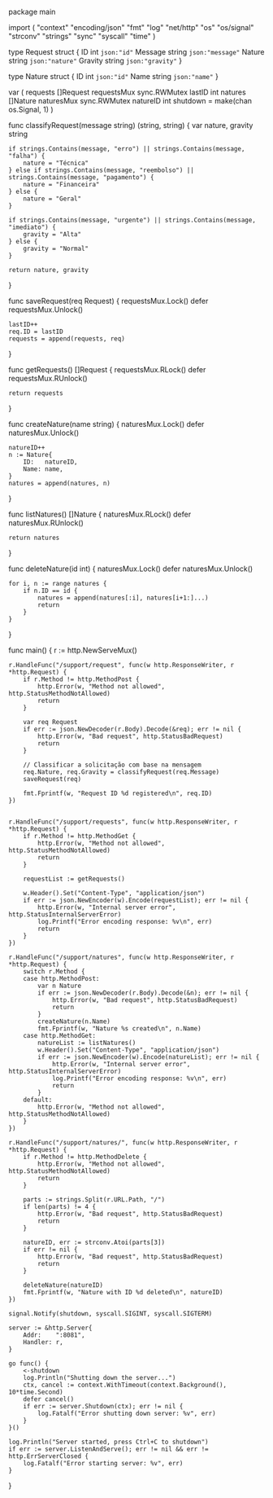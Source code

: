 package main

import (
	"context"
	"encoding/json"
	"fmt"
	"log"
	"net/http"
	"os"
	"os/signal"
	"strconv"
	"strings"
	"sync"
	"syscall"
	"time"
)

type Request struct {
	ID      int    `json:"id"`
	Message string `json:"message"`
	Nature  string `json:"nature"`
	Gravity string `json:"gravity"`
}

type Nature struct {
	ID   int    `json:"id"`
	Name string `json:"name"`
}

var (
	requests    []Request
	requestsMux sync.RWMutex
	lastID      int
	natures     []Nature
	naturesMux  sync.RWMutex
	natureID    int
	shutdown    = make(chan os.Signal, 1)
)

func classifyRequest(message string) (string, string) {
	var nature, gravity string

	if strings.Contains(message, "erro") || strings.Contains(message, "falha") {
		nature = "Técnica"
	} else if strings.Contains(message, "reembolso") || strings.Contains(message, "pagamento") {
		nature = "Financeira"
	} else {
		nature = "Geral"
	}

	if strings.Contains(message, "urgente") || strings.Contains(message, "imediato") {
		gravity = "Alta"
	} else {
		gravity = "Normal"
	}

	return nature, gravity
}

func saveRequest(req Request) {
	requestsMux.Lock()
	defer requestsMux.Unlock()

	lastID++
	req.ID = lastID
	requests = append(requests, req)
}

func getRequests() []Request {
	requestsMux.RLock()
	defer requestsMux.RUnlock()

	return requests
}

func createNature(name string) {
	naturesMux.Lock()
	defer naturesMux.Unlock()

	natureID++
	n := Nature{
		ID:   natureID,
		Name: name,
	}
	natures = append(natures, n)
}

func listNatures() []Nature {
	naturesMux.RLock()
	defer naturesMux.RUnlock()

	return natures
}

func deleteNature(id int) {
	naturesMux.Lock()
	defer naturesMux.Unlock()

	for i, n := range natures {
		if n.ID == id {
			natures = append(natures[:i], natures[i+1:]...)
			return
		}
	}
}

func main() {
	r := http.NewServeMux()

	r.HandleFunc("/support/request", func(w http.ResponseWriter, r *http.Request) {
		if r.Method != http.MethodPost {
			http.Error(w, "Method not allowed", http.StatusMethodNotAllowed)
			return
		}

		var req Request
		if err := json.NewDecoder(r.Body).Decode(&req); err != nil {
			http.Error(w, "Bad request", http.StatusBadRequest)
			return
		}

		// Classificar a solicitação com base na mensagem
		req.Nature, req.Gravity = classifyRequest(req.Message)
		saveRequest(req)

		fmt.Fprintf(w, "Request ID %d registered\n", req.ID)
	})


	r.HandleFunc("/support/requests", func(w http.ResponseWriter, r *http.Request) {
		if r.Method != http.MethodGet {
			http.Error(w, "Method not allowed", http.StatusMethodNotAllowed)
			return
		}

		requestList := getRequests()

		w.Header().Set("Content-Type", "application/json")
		if err := json.NewEncoder(w).Encode(requestList); err != nil {
			http.Error(w, "Internal server error", http.StatusInternalServerError)
			log.Printf("Error encoding response: %v\n", err)
			return
		}
	})

	r.HandleFunc("/support/natures", func(w http.ResponseWriter, r *http.Request) {
		switch r.Method {
		case http.MethodPost:
			var n Nature
			if err := json.NewDecoder(r.Body).Decode(&n); err != nil {
				http.Error(w, "Bad request", http.StatusBadRequest)
				return
			}
			createNature(n.Name)
			fmt.Fprintf(w, "Nature %s created\n", n.Name)
		case http.MethodGet:
			natureList := listNatures()
			w.Header().Set("Content-Type", "application/json")
			if err := json.NewEncoder(w).Encode(natureList); err != nil {
				http.Error(w, "Internal server error", http.StatusInternalServerError)
				log.Printf("Error encoding response: %v\n", err)
				return
			}
		default:
			http.Error(w, "Method not allowed", http.StatusMethodNotAllowed)
		}
	})

	r.HandleFunc("/support/natures/", func(w http.ResponseWriter, r *http.Request) {
		if r.Method != http.MethodDelete {
			http.Error(w, "Method not allowed", http.StatusMethodNotAllowed)
			return
		}

		parts := strings.Split(r.URL.Path, "/")
		if len(parts) != 4 {
			http.Error(w, "Bad request", http.StatusBadRequest)
			return
		}

		natureID, err := strconv.Atoi(parts[3])
		if err != nil {
			http.Error(w, "Bad request", http.StatusBadRequest)
			return
		}

		deleteNature(natureID)
		fmt.Fprintf(w, "Nature with ID %d deleted\n", natureID)
	})

	signal.Notify(shutdown, syscall.SIGINT, syscall.SIGTERM)

	server := &http.Server{
		Addr:    ":8081",
		Handler: r,
	}

	go func() {
		<-shutdown
		log.Println("Shutting down the server...")
		ctx, cancel := context.WithTimeout(context.Background(), 10*time.Second)
		defer cancel()
		if err := server.Shutdown(ctx); err != nil {
			log.Fatalf("Error shutting down server: %v", err)
		}
	}()

	log.Println("Server started, press Ctrl+C to shutdown")
	if err := server.ListenAndServe(); err != nil && err != http.ErrServerClosed {
		log.Fatalf("Error starting server: %v", err)
	}
}





